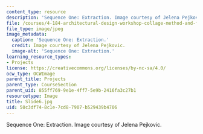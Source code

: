 ```yaml
---
content_type: resource
description: 'Sequence One: Extraction. Image courtesy of Jelena Pejkovic.'
file: /courses/4-184-architectural-design-workshop-collage-method-and-form-spring-2004/50c3df748c1e7cd87907b529439b4706_Slide6.jpg
file_type: image/jpeg
image_metadata:
  caption: 'Sequence One: Extraction.'
  credit: Image courtesy of Jelena Pejkovic.
  image-alt: 'Sequence One: Extraction.'
learning_resource_types:
- Projects
license: https://creativecommons.org/licenses/by-nc-sa/4.0/
ocw_type: OCWImage
parent_title: Projects
parent_type: CourseSection
parent_uid: 855ff769-9e1e-4ff7-5e9b-2416fa3c27b1
resourcetype: Image
title: Slide6.jpg
uid: 50c3df74-8c1e-7cd8-7907-b529439b4706
---
```

Sequence One: Extraction. Image courtesy of Jelena Pejkovic.